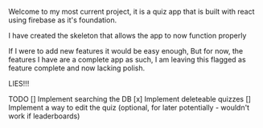 Welcome to my most current project, it is a quiz app that is built with react using firebase as it's foundation.

I have created the skeleton that allows the app to now function properly

If I were to add new features it would be easy enough, But for now, the features I have are a complete app
as such, I am leaving this flagged as feature complete and now lacking polish.


LIES!!!

TODO 
[] Implement searching the DB
[x] Implement deleteable quizzes
[] Implement a way to edit the quiz (optional, for later potentially - wouldn't work if leaderboards)